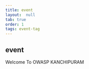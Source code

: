 ```yaml
---
title: event
layout:  null
tab: true
order: 1
tags: event-tag
---
```


## event

Welcome To OWASP KANCHIPURAM
